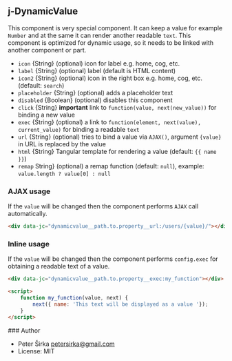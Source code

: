 ## j-DynamicValue

This component is very special component. It can keep a value for example `Number` and at the same it can render another readable `text`. This component is optimized for dynamic usage, so it needs to be linked with another component or part.

- `icon` {String} (optional) icon for label e.g. home, cog, etc.
- `label` {String} (optional) label (default is HTML content)
- `icon2` {String} (optional) icon in the right box e.g. home, cog, etc. (default: `search`)
- `placeholder` {String} (optional) adds a placeholder text
- `disabled` {Boolean} (optional) disables this component
- `click` {String} __important__ link to `function(value, next(new_value))` for binding a new value
- `exec` {String} (optional) a link to `function(element, next(value), current_value)` for binding a readable `text`
- `url` {String} (optional) tries to bind a value via `AJAX()`, argument `{value}` in URL is replaced by the value
- `html` {String} Tangular template for rendering a value (default: `{{ name }}`)
- `remap` String} (optional) a remap function (default: `null`), example: `value.length ? value[0] : null`

### AJAX usage

If the `value` will be changed then the component performs `AJAX` call automatically.

```html
<div data-jc="dynamicvalue__path.to.property__url:/users/{value}/"></div>
```

### Inline usage

If the `value` will be changed then the component performs `config.exec` for obtaining a readable text of a value.

```html
<div data-jc="dynamicvalue__path.to.property__exec:my_function"></div>

<script>
	function my_function(value, next) {
		next({ name: 'This text will be displayed as a value '});
	}
</script>
```

### Author

- Peter Širka <petersirka@gmail.com>
- License: MIT